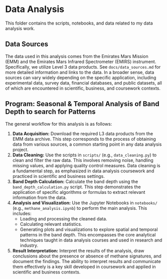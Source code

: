 # Data Analysis

This folder contains the scripts, notebooks, and data related to my data analysis work.

## Data Sources

The data used in this analysis comes from the Emirates Mars Mission (EMM) and the Emirates Mars Infrared Spectrometer (EMIRS) instrument.  Specifically, we utilize Level 3 data products.  See `docs/data_sources.md` for more detailed information and links to the data.  In a broader sense, data sources can vary widely depending on the specific application, including experimental data, survey data, financial databases, and public datasets, all of which are encountered in scientific, business, and coursework contexts.

## Program: Seasonal & Temporal Analysis of Band Depth to search for Patterns 

The general workflow for this analysis is as follows:

1.  **Data Acquisition:** Download the required L3 data products from the EMM data archive.  This step corresponds to the process of obtaining data from various sources, a common starting point in any data analysis project.
2.  **Data Cleaning:** Use the scripts in `scripts/` (e.g., `data_cleaning.py`) to clean and filter the raw data.  This involves removing noise, handling missing values, and applying quality control measures.  Data cleaning is a fundamental step, as emphasized in data analysis coursework and practiced in scientific and business settings.
3.  **Band Depth Calculation:** Calculate the band depth using the `band_depth_calculation.py` script.  This step demonstrates the application of specific algorithms or formulas to extract relevant information from the data.
4.  **Analysis and Visualization:** Use the Jupyter Notebooks in `notebooks/` (e.g., `methane_analysis.ipynb`) to perform the main analysis. This includes:
    * Loading and processing the cleaned data.
    * Calculating relevant statistics.
    * Generating plots and visualizations to explore spatial and temporal patterns in the band depth.  This encompasses the core analytical techniques taught in data analysis courses and used in research and industry.
5.  **Result Interpretation:** Interpret the results of the analysis, draw conclusions about the presence or absence of methane signatures, and document the findings.  The ability to interpret results and communicate them effectively is a key skill developed in coursework and applied in scientific and business contexts.

